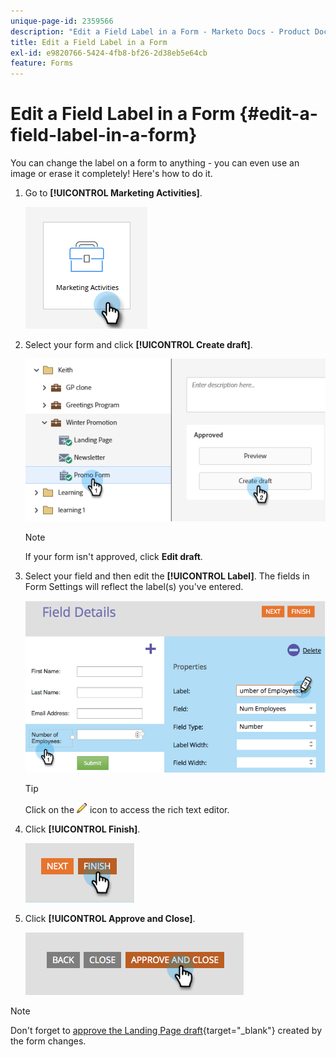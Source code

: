 ```yaml
---
unique-page-id: 2359566
description: "Edit a Field Label in a Form - Marketo Docs - Product Documentation"
title: Edit a Field Label in a Form
exl-id: e9820766-5424-4fb8-bf26-2d38eb5e64cb
feature: Forms
---
```

# Edit a Field Label in a Form {#edit-a-field-label-in-a-form}

You can change the label on a form to anything - you can even use an image or erase it completely! Here's how to do it.

1. Go to **[!UICONTROL Marketing Activities]**.

   ![](assets/edit-a-field-label-in-a-form-1.png)

1. Select your form and click **[!UICONTROL Create draft]**.

   ![](assets/edit-a-field-label-in-a-form-2.png)

   >[!NOTE]
   >
   >If your form isn't approved, click **Edit draft**.

1. Select your field and then edit the **[!UICONTROL Label]**. The fields in Form Settings will reflect the label(s) you've entered.

   ![](assets/edit-a-field-label-in-a-form-3.png)

   >[!TIP]
   >
   >Click on the ![pencil](assets/icon-pencil.png) icon to access the rich text editor.

1. Click **[!UICONTROL Finish]**.

   ![](assets/edit-a-field-label-in-a-form-4.png)

1. Click **[!UICONTROL Approve and Close]**.

   ![](assets/edit-a-field-label-in-a-form-5.png)

>[!NOTE]
>
>Don't forget to [approve the Landing Page draft](/help/marketo/product-docs/demand-generation/landing-pages/understanding-landing-pages/approve-unapprove-or-delete-a-landing-page.md){target="_blank"} created by the form changes.

